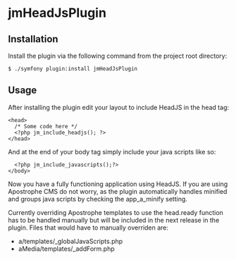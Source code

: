 jmHeadJsPlugin
==============

Installation
------------
Install the plugin via the following
command from the project root directory:

    $ ./symfony plugin:install jmHeadJsPlugin

Usage
-----
After installing the plugin edit your layout to include HeadJS in the head tag:

    <head>
      /* Some code here */
      <?php jm_include_headjs(); ?>
    </head> 

And at the end of your body tag simply include your java scripts like so:

      <?php jm_include_javascripts();?>
    </body>

Now you have a fully functioning application using HeadJS. If you are using Apostrophe CMS do not worry, as the plugin automatically handles minified and groups java scripts by checking the app_a_minify setting.

Currently overriding Apostrophe templates to use the head.ready function has to be handled manually but will be included in the next release in the plugin. Files that would have to manually overriden are:

  - a/templates/_globalJavaScripts.php
  - aMedia/templates/_addForm.php